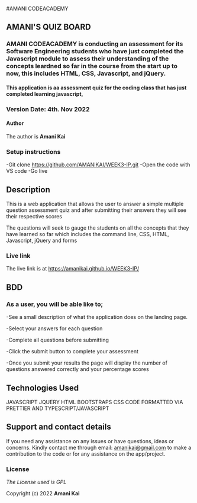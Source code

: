 #AMANI CODEACADEMY

## AMANI'S QUIZ BOARD

### AMANI CODEACADEMY is conducting an assessment for its Software Engineering students who have just completed the Javascript module to assess their understanding of the concepts leardned so far in the course from the start up to now, this includes HTML, CSS, Javascript, and jQuery.

#### This application is aa assessment quiz for the coding class that has just completed learning javascript, 

### Version Date: 4th. Nov 2022

#### Author

The author is **Amani Kai**

### Setup instructions

-Git clone https://github.com/AMANIKAI/WEEK3-IP.git
-Open the code with VS code
-Go live

## Description

This is a web application that allows the user to answer a simple multiple question assessment quiz and after submitting their answers they will see their respective scores

The questions will seek to gauge the students on all the concepts that they have learned so far which includes the command line, CSS, HTML, Javascript, jQuery and forms

### Live link

The live link is at https://amanikai.github.io/WEEK3-IP/

### 

## BDD

### As a user, you will be able like to;

-See a small description of what the application does on the landing page.

-Select your answers for each question

-Complete all questions before submitting

-Click the submit button to complete your assessment

-Once you submit your results the page will display the number of questions answered correctly and your percentage scores

## Technologies Used

JAVASCRIPT
JQUERY
HTML
BOOTSTRAPS
CSS
CODE FORMATTED VIA PRETTIER AND TYPESCRIPT/JAVASCRIPT

## Support and contact details

If you need any assistance on any issues or have questions, ideas or concerns. Kindly contact me through email: amanikai@gmail.com to make a contribution to the code or for any assistance on the app/project.

### License

_The License used is GPL_

Copyright (c) 2022 **Amani Kai**
